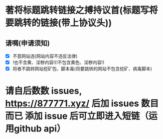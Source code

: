 # 著将标题跳转链接之搏持议首(标题写将要跳转的链接(带上协议头))
## 请啁(申请须知)
- [x] 不意网站违(网站内容不违反法律)
- [x] !也不含黄、淫秽内容!(!不包含黄色、淫秽内容!)
- [x] 将者不跳转网站挖矿包、脚本毒(将要跳转的网站不包含挖矿、病毒脚本)
# 请自后数数 issues, https://877771.xyz/  后加 issues 数目而已 添加 issue 后可立即进入短链（运用github api）

